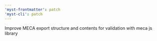 ```yaml
---
'myst-frontmatter': patch
'myst-cli': patch
---
```


Improve MECA export structure and contents for validation with meca js library

